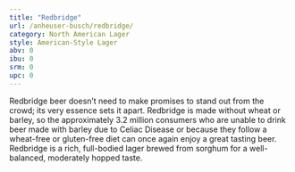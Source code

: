 ```yaml
---
title: "Redbridge"
url: /anheuser-busch/redbridge/
category: North American Lager
style: American-Style Lager
abv: 0
ibu: 0
srm: 0
upc: 0
---
```

Redbridge beer doesn’t need to make promises to stand out from the crowd; its very essence sets it apart. Redbridge is made without wheat or barley, so the approximately 3.2 million consumers who are unable to drink beer made with barley due to Celiac Disease or because they follow a wheat-free or gluten-free diet can once again enjoy a great tasting beer. Redbridge is a rich, full-bodied lager brewed from sorghum for a well-balanced, moderately hopped taste.

